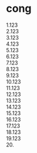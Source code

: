 # cong  
1.123  
2.123  
3.123  
4.123   
5.123  
6.123  
7.123  
8.123  
9.123  
10.123  
11.123  
12.123  
13.123  
14.123  
15.123  
16.123  
17.123  
18.123  
19.123  
20.<h2 id="123" style="display:none">outlier</h2>
